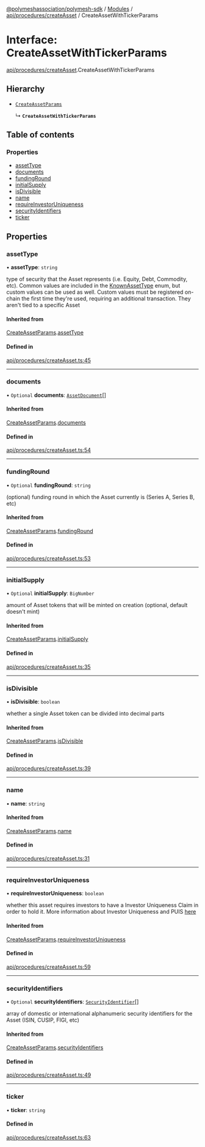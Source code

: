 [@polymeshassociation/polymesh-sdk](../README.md) / [Modules](../modules.md) / [api/procedures/createAsset](../modules/api_procedures_createAsset.md) / CreateAssetWithTickerParams

# Interface: CreateAssetWithTickerParams

[api/procedures/createAsset](../modules/api_procedures_createAsset.md).CreateAssetWithTickerParams

## Hierarchy

- [`CreateAssetParams`](api_procedures_createAsset.CreateAssetParams.md)

  ↳ **`CreateAssetWithTickerParams`**

## Table of contents

### Properties

- [assetType](api_procedures_createAsset.CreateAssetWithTickerParams.md#assettype)
- [documents](api_procedures_createAsset.CreateAssetWithTickerParams.md#documents)
- [fundingRound](api_procedures_createAsset.CreateAssetWithTickerParams.md#fundinground)
- [initialSupply](api_procedures_createAsset.CreateAssetWithTickerParams.md#initialsupply)
- [isDivisible](api_procedures_createAsset.CreateAssetWithTickerParams.md#isdivisible)
- [name](api_procedures_createAsset.CreateAssetWithTickerParams.md#name)
- [requireInvestorUniqueness](api_procedures_createAsset.CreateAssetWithTickerParams.md#requireinvestoruniqueness)
- [securityIdentifiers](api_procedures_createAsset.CreateAssetWithTickerParams.md#securityidentifiers)
- [ticker](api_procedures_createAsset.CreateAssetWithTickerParams.md#ticker)

## Properties

### assetType

• **assetType**: `string`

type of security that the Asset represents (i.e. Equity, Debt, Commodity, etc). Common values are included in the
  [KnownAssetType](../enums/types.KnownAssetType.md) enum, but custom values can be used as well. Custom values must be registered on-chain the first time
  they're used, requiring an additional transaction. They aren't tied to a specific Asset

#### Inherited from

[CreateAssetParams](api_procedures_createAsset.CreateAssetParams.md).[assetType](api_procedures_createAsset.CreateAssetParams.md#assettype)

#### Defined in

[api/procedures/createAsset.ts:45](https://github.com/PolymathNetwork/polymesh-sdk/blob/31dfa0dc/src/api/procedures/createAsset.ts#L45)

___

### documents

• `Optional` **documents**: [`AssetDocument`](types.AssetDocument.md)[]

#### Inherited from

[CreateAssetParams](api_procedures_createAsset.CreateAssetParams.md).[documents](api_procedures_createAsset.CreateAssetParams.md#documents)

#### Defined in

[api/procedures/createAsset.ts:54](https://github.com/PolymathNetwork/polymesh-sdk/blob/31dfa0dc/src/api/procedures/createAsset.ts#L54)

___

### fundingRound

• `Optional` **fundingRound**: `string`

(optional) funding round in which the Asset currently is (Series A, Series B, etc)

#### Inherited from

[CreateAssetParams](api_procedures_createAsset.CreateAssetParams.md).[fundingRound](api_procedures_createAsset.CreateAssetParams.md#fundinground)

#### Defined in

[api/procedures/createAsset.ts:53](https://github.com/PolymathNetwork/polymesh-sdk/blob/31dfa0dc/src/api/procedures/createAsset.ts#L53)

___

### initialSupply

• `Optional` **initialSupply**: `BigNumber`

amount of Asset tokens that will be minted on creation (optional, default doesn't mint)

#### Inherited from

[CreateAssetParams](api_procedures_createAsset.CreateAssetParams.md).[initialSupply](api_procedures_createAsset.CreateAssetParams.md#initialsupply)

#### Defined in

[api/procedures/createAsset.ts:35](https://github.com/PolymathNetwork/polymesh-sdk/blob/31dfa0dc/src/api/procedures/createAsset.ts#L35)

___

### isDivisible

• **isDivisible**: `boolean`

whether a single Asset token can be divided into decimal parts

#### Inherited from

[CreateAssetParams](api_procedures_createAsset.CreateAssetParams.md).[isDivisible](api_procedures_createAsset.CreateAssetParams.md#isdivisible)

#### Defined in

[api/procedures/createAsset.ts:39](https://github.com/PolymathNetwork/polymesh-sdk/blob/31dfa0dc/src/api/procedures/createAsset.ts#L39)

___

### name

• **name**: `string`

#### Inherited from

[CreateAssetParams](api_procedures_createAsset.CreateAssetParams.md).[name](api_procedures_createAsset.CreateAssetParams.md#name)

#### Defined in

[api/procedures/createAsset.ts:31](https://github.com/PolymathNetwork/polymesh-sdk/blob/31dfa0dc/src/api/procedures/createAsset.ts#L31)

___

### requireInvestorUniqueness

• **requireInvestorUniqueness**: `boolean`

whether this asset requires investors to have a Investor Uniqueness Claim in order
  to hold it. More information about Investor Uniqueness and PUIS [here](https://developers.polymesh.live/introduction/identity#polymesh-unique-identity-system-puis)

#### Inherited from

[CreateAssetParams](api_procedures_createAsset.CreateAssetParams.md).[requireInvestorUniqueness](api_procedures_createAsset.CreateAssetParams.md#requireinvestoruniqueness)

#### Defined in

[api/procedures/createAsset.ts:59](https://github.com/PolymathNetwork/polymesh-sdk/blob/31dfa0dc/src/api/procedures/createAsset.ts#L59)

___

### securityIdentifiers

• `Optional` **securityIdentifiers**: [`SecurityIdentifier`](types.SecurityIdentifier.md)[]

array of domestic or international alphanumeric security identifiers for the Asset (ISIN, CUSIP, FIGI, etc)

#### Inherited from

[CreateAssetParams](api_procedures_createAsset.CreateAssetParams.md).[securityIdentifiers](api_procedures_createAsset.CreateAssetParams.md#securityidentifiers)

#### Defined in

[api/procedures/createAsset.ts:49](https://github.com/PolymathNetwork/polymesh-sdk/blob/31dfa0dc/src/api/procedures/createAsset.ts#L49)

___

### ticker

• **ticker**: `string`

#### Defined in

[api/procedures/createAsset.ts:63](https://github.com/PolymathNetwork/polymesh-sdk/blob/31dfa0dc/src/api/procedures/createAsset.ts#L63)
